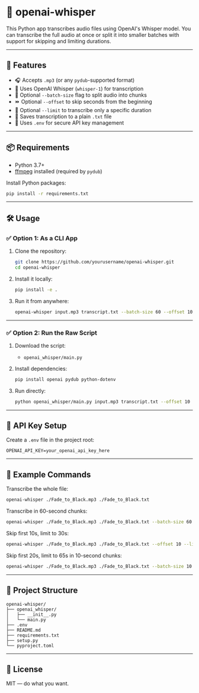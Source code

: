 # 📝 openai-whisper

This Python app transcribes audio files using OpenAI's Whisper model. You can transcribe the full audio at once or split it into smaller batches with support for skipping and limiting durations.

---

## 🚀 Features

- 🎧 Accepts `.mp3` (or any `pydub`-supported format)
- 🧠 Uses OpenAI Whisper (`whisper-1`) for transcription
- 🔀 Optional `--batch-size` flag to split audio into chunks
- ⏩ Optional `--offset` to skip seconds from the beginning
- 🎯 Optional `--limit` to transcribe only a specific duration
- 💾 Saves transcription to a plain `.txt` file
- 🔐 Uses `.env` for secure API key management

---

## 📦 Requirements

- Python 3.7+
- [ffmpeg](https://ffmpeg.org/download.html) installed (required by `pydub`)

Install Python packages:

```bash
pip install -r requirements.txt
```

---

## 🛠️ Usage

### ✅ Option 1: As a CLI App

1. Clone the repository:

   ```bash
   git clone https://github.com/yourusername/openai-whisper.git
   cd openai-whisper
   ```

2. Install it locally:

   ```bash
   pip install -e .
   ```

3. Run it from anywhere:

   ```bash
   openai-whisper input.mp3 transcript.txt --batch-size 60 --offset 10 --limit 120
   ```

---

### ✅ Option 2: Run the Raw Script

1. Download the script:

   - `openai_whisper/main.py`

2. Install dependencies:

   ```bash
   pip install openai pydub python-dotenv
   ```

3. Run directly:

   ```bash
   python openai_whisper/main.py input.mp3 transcript.txt --offset 10 --limit 60
   ```

---

## 🔐 API Key Setup

Create a `.env` file in the project root:

```
OPENAI_API_KEY=your_openai_api_key_here
```

---

## 🧪 Example Commands

Transcribe the whole file:

```bash
openai-whisper ./Fade_to_Black.mp3 ./Fade_to_Black.txt
```

Transcribe in 60-second chunks:

```bash
openai-whisper ./Fade_to_Black.mp3 ./Fade_to_Black.txt --batch-size 60
```

Skip first 10s, limit to 30s:

```bash
openai-whisper ./Fade_to_Black.mp3 ./Fade_to_Black.txt --offset 10 --limit 30
```

Skip first 20s, limit to 65s in 10-second chunks:

```bash
openai-whisper ./Fade_to_Black.mp3 ./Fade_to_Black.txt --batch-size 10 --offset 20 --limit 65
```

---

## 📁 Project Structure

```
openai-whisper/
├── openai_whisper/
│   ├── __init__.py
│   └── main.py
├── .env
├── README.md
├── requirements.txt
├── setup.py
└── pyproject.toml
```

---

## 📄 License

MIT — do what you want.
